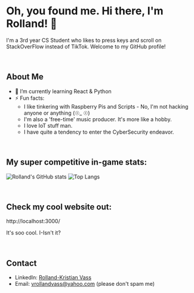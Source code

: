 # Oh, you found me. Hi there, I'm Rolland! 👋
I'm a 3rd year CS Student who likes to press keys and scroll on StackOverFlow instead of TikTok. Welcome to my GitHub profile!

<br>

## About Me

- 🌱 I’m currently learning React & Python
- ⚡ Fun facts:
  - I like tinkering with Raspberry Pis and Scripts - No, I'm not hacking anyone or anything (☉_ ☉)
  - I'm also a 'free-time' music producer. It's more like a hobby.
  - I love IoT stuff man.
  - I have quite a tendency to enter the CyberSecurity endeavor.
<br>

## My super competitive in-game stats:

![Rolland's GitHub stats](https://github-readme-stats.vercel.app/api?username=rollandvass&show_icons=true&theme=radical)
![Top Langs](https://github-readme-stats.vercel.app/api/top-langs/?username=rollandvass&layout=compact&theme=radical)

<br>

## Check my cool website out:
http://localhost:3000/

It's soo cool. I-Isn't it?

<br>

## Contact

- LinkedIn: [Rolland-Kristian Vass](https://www.linkedin.com/in/rollandvass)
- Email: vrollandvass@yahoo.com (please don't spam me)
